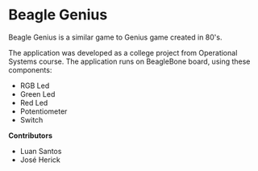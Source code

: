 # Beagle Genius

Beagle Genius is a similar game to Genius game created in 80's.

The application was developed as a college project from Operational Systems course. The application runs on BeagleBone board, using these components:
* RGB Led
* Green Led
* Red Led
* Potentiometer
* Switch

**Contributors**
* Luan Santos
* José Herick
